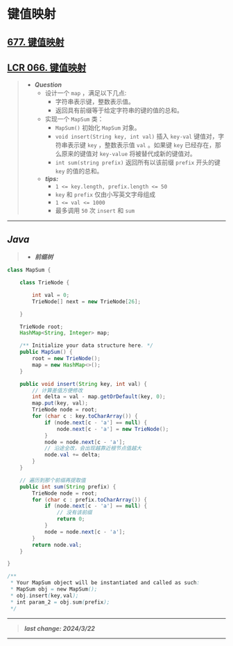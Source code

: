 # 键值映射

## [677. 键值映射](https://leetcode.cn/problems/map-sum-pairs/)

## [LCR 066. 键值映射](https://leetcode.cn/problems/z1R5dt/)

> - ***Question***
>   - 设计一个 `map` ，满足以下几点:
>     - 字符串表示键，整数表示值。
>     - 返回具有前缀等于给定字符串的键的值的总和。
>   - 实现一个 `MapSum` 类：
>     - `MapSum()` 初始化 `MapSum` 对象。
>     - `void insert(String key, int val)` 插入 `key-val` 键值对，字符串表示键 `key` ，整数表示值 `val` 。如果键 `key` 已经存在，那么原来的键值对 `key-value` 将被替代成新的键值对。
>     - `int sum(string prefix)` 返回所有以该前缀 `prefix` 开头的键 `key` 的值的总和。
>   - ***tips:***
>     - `1 <= key.length, prefix.length <= 50`
>     - `key` 和 `prefix` 仅由小写英文字母组成
>     - `1 <= val <= 1000`
>     - 最多调用 `50` 次 `insert` 和 `sum`

---

## *Java*

> - ***前缀树***

```java
class MapSum {

    class TrieNode {

        int val = 0;
        TrieNode[] next = new TrieNode[26];

    }

    TrieNode root;
    HashMap<String, Integer> map;

    /** Initialize your data structure here. */
    public MapSum() {
        root = new TrieNode();
        map = new HashMap<>();
    }

    public void insert(String key, int val) {
        // 计算差值方便修改
        int delta = val - map.getOrDefault(key, 0);
        map.put(key, val);
        TrieNode node = root;
        for (char c : key.toCharArray()) {
            if (node.next[c - 'a'] == null) {
                node.next[c - 'a'] = new TrieNode();
            }
            node = node.next[c - 'a'];
            // 沿途全改，会出现越靠近根节点值越大
            node.val += delta;
        }
    }

    // 遍历到那个前缀再提取值
    public int sum(String prefix) {
        TrieNode node = root;
        for (char c : prefix.toCharArray()) {
            if (node.next[c - 'a'] == null) {
                // 没有该前缀
                return 0;
            }
            node = node.next[c - 'a'];
        }
        return node.val;
    }

}

/**
 * Your MapSum object will be instantiated and called as such:
 * MapSum obj = new MapSum();
 * obj.insert(key,val);
 * int param_2 = obj.sum(prefix);
 */
```

---

> ***last change: 2024/3/22***

---
